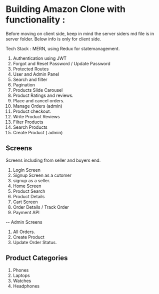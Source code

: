 # Building Amazon Clone with functionality : 
Before moving on client side, keep in mind the server siders md file is in server folder. 
Below info is only for client side. 

Tech Stack : MERN, 
using Redux for statemanagement.

1. Authentication using JWT 
2. Forgot and Reset Password / Update Password 
3. Protected Routes 
4. User and Admin Panel 
5. Search and filter 
6. Pagination 
7. Products Slide Carousel 
8. Product Ratings and reviews. 
9. Place and cancel orders. 
10. Manage Orders (admin)
11. Product checkout. 
12. Write Product Reviews
13. Filter Products
14. Search Products
15. Create Product ( admin)


## Screens 
Screens including from seller and buyers end. 

1. Login Screen 
2. Signup Screen as a cutomer 
3. signup as a seller. 
4. Home Screen 
5. Product Search 
6. Product Details 
7. Cart Screen 
8. Order Details / Track Order  
9. Payment API 

-- Admin Screens 
1. All Orders. 
2. Create Product 
3. Update Order Status. 

## Product Categories 

1. Phones 
2. Laptops 
3. Watches 
4. Headphones 
